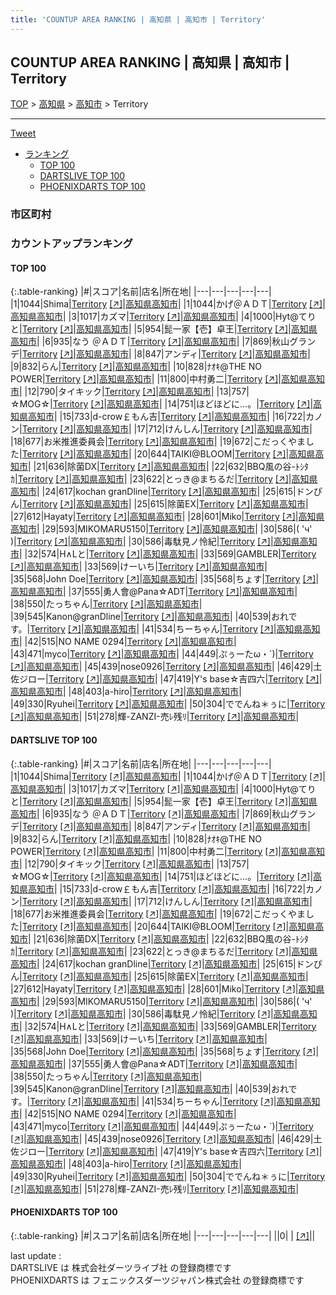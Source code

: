 ```yaml
---
title: 'COUNTUP AREA RANKING | 高知県 | 高知市 | Territory'
---
```

## COUNTUP AREA RANKING | 高知県 | 高知市 | Territory

[TOP](/darts/rank/) > [高知県](/darts/rank/高知県/) > [高知市](/darts/rank/高知県/高知市/) > Territory

___

<a href="https://twitter.com/share?ref_src=twsrc%5Etfw" data-text="COUNTUP AREA RANKING | 高知県高知市Territory" class="twitter-share-button" data-hashtags="DARTSLIVE,PHOENIXDARTS,darts,ダーツ" data-show-count="false">Tweet</a>

* [ランキング](#カウントアップランキング)
    * [TOP 100](#top-100)
    * [DARTSLIVE TOP 100](#dartslive-top-100)
    * [PHOENIXDARTS TOP 100](#phoenixdarts-top-100)

### 市区町村

<ul>

</ul>

### カウントアップランキング

#### TOP 100



{:.table-ranking}
|#|スコア|名前|店名|所在地|
|---|---|---|---|---|
|1|1044|<span class="rank-name-dl">Shima</span>|<a href="/darts/rank/shops/92402412c8bb59e125d56fb0e5c39bac.html">Territory</a> <a href="https://search.dartslive.com/jp/shop/92402412c8bb59e125d56fb0e5c39bac">[↗]</a>|<a href="/darts/rank/高知県/高知市">高知県高知市</a>|
|1|1044|<span class="rank-name-dl">かげ＠ＡＤＴ</span>|<a href="/darts/rank/shops/92402412c8bb59e125d56fb0e5c39bac.html">Territory</a> <a href="https://search.dartslive.com/jp/shop/92402412c8bb59e125d56fb0e5c39bac">[↗]</a>|<a href="/darts/rank/高知県/高知市">高知県高知市</a>|
|3|1017|<span class="rank-name-dl">カズマ</span>|<a href="/darts/rank/shops/92402412c8bb59e125d56fb0e5c39bac.html">Territory</a> <a href="https://search.dartslive.com/jp/shop/92402412c8bb59e125d56fb0e5c39bac">[↗]</a>|<a href="/darts/rank/高知県/高知市">高知県高知市</a>|
|4|1000|<span class="rank-name-dl">Hyt@てりと</span>|<a href="/darts/rank/shops/92402412c8bb59e125d56fb0e5c39bac.html">Territory</a> <a href="https://search.dartslive.com/jp/shop/92402412c8bb59e125d56fb0e5c39bac">[↗]</a>|<a href="/darts/rank/高知県/高知市">高知県高知市</a>|
|5|954|<span class="rank-name-dl">髭一家【壱】卓王</span>|<a href="/darts/rank/shops/92402412c8bb59e125d56fb0e5c39bac.html">Territory</a> <a href="https://search.dartslive.com/jp/shop/92402412c8bb59e125d56fb0e5c39bac">[↗]</a>|<a href="/darts/rank/高知県/高知市">高知県高知市</a>|
|6|935|<span class="rank-name-dl">なう ＠ＡＤＴ</span>|<a href="/darts/rank/shops/92402412c8bb59e125d56fb0e5c39bac.html">Territory</a> <a href="https://search.dartslive.com/jp/shop/92402412c8bb59e125d56fb0e5c39bac">[↗]</a>|<a href="/darts/rank/高知県/高知市">高知県高知市</a>|
|7|869|<span class="rank-name-dl">秋山グランデ</span>|<a href="/darts/rank/shops/92402412c8bb59e125d56fb0e5c39bac.html">Territory</a> <a href="https://search.dartslive.com/jp/shop/92402412c8bb59e125d56fb0e5c39bac">[↗]</a>|<a href="/darts/rank/高知県/高知市">高知県高知市</a>|
|8|847|<span class="rank-name-dl">アンディ</span>|<a href="/darts/rank/shops/92402412c8bb59e125d56fb0e5c39bac.html">Territory</a> <a href="https://search.dartslive.com/jp/shop/92402412c8bb59e125d56fb0e5c39bac">[↗]</a>|<a href="/darts/rank/高知県/高知市">高知県高知市</a>|
|9|832|<span class="rank-name-dl">らん</span>|<a href="/darts/rank/shops/92402412c8bb59e125d56fb0e5c39bac.html">Territory</a> <a href="https://search.dartslive.com/jp/shop/92402412c8bb59e125d56fb0e5c39bac">[↗]</a>|<a href="/darts/rank/高知県/高知市">高知県高知市</a>|
|10|828|<span class="rank-name-dl">ﾅｵｷ@THE NO POWER</span>|<a href="/darts/rank/shops/92402412c8bb59e125d56fb0e5c39bac.html">Territory</a> <a href="https://search.dartslive.com/jp/shop/92402412c8bb59e125d56fb0e5c39bac">[↗]</a>|<a href="/darts/rank/高知県/高知市">高知県高知市</a>|
|11|800|<span class="rank-name-dl">中村勇二</span>|<a href="/darts/rank/shops/92402412c8bb59e125d56fb0e5c39bac.html">Territory</a> <a href="https://search.dartslive.com/jp/shop/92402412c8bb59e125d56fb0e5c39bac">[↗]</a>|<a href="/darts/rank/高知県/高知市">高知県高知市</a>|
|12|790|<span class="rank-name-dl">タイキック</span>|<a href="/darts/rank/shops/92402412c8bb59e125d56fb0e5c39bac.html">Territory</a> <a href="https://search.dartslive.com/jp/shop/92402412c8bb59e125d56fb0e5c39bac">[↗]</a>|<a href="/darts/rank/高知県/高知市">高知県高知市</a>|
|13|757|<span class="rank-name-dl">☆MOG☆</span>|<a href="/darts/rank/shops/92402412c8bb59e125d56fb0e5c39bac.html">Territory</a> <a href="https://search.dartslive.com/jp/shop/92402412c8bb59e125d56fb0e5c39bac">[↗]</a>|<a href="/darts/rank/高知県/高知市">高知県高知市</a>|
|14|751|<span class="rank-name-dl">ほどほどに…。</span>|<a href="/darts/rank/shops/92402412c8bb59e125d56fb0e5c39bac.html">Territory</a> <a href="https://search.dartslive.com/jp/shop/92402412c8bb59e125d56fb0e5c39bac">[↗]</a>|<a href="/darts/rank/高知県/高知市">高知県高知市</a>|
|15|733|<span class="rank-name-dl">d-crow￡もん吉</span>|<a href="/darts/rank/shops/92402412c8bb59e125d56fb0e5c39bac.html">Territory</a> <a href="https://search.dartslive.com/jp/shop/92402412c8bb59e125d56fb0e5c39bac">[↗]</a>|<a href="/darts/rank/高知県/高知市">高知県高知市</a>|
|16|722|<span class="rank-name-dl">カノン</span>|<a href="/darts/rank/shops/92402412c8bb59e125d56fb0e5c39bac.html">Territory</a> <a href="https://search.dartslive.com/jp/shop/92402412c8bb59e125d56fb0e5c39bac">[↗]</a>|<a href="/darts/rank/高知県/高知市">高知県高知市</a>|
|17|712|<span class="rank-name-dl">けんしん</span>|<a href="/darts/rank/shops/92402412c8bb59e125d56fb0e5c39bac.html">Territory</a> <a href="https://search.dartslive.com/jp/shop/92402412c8bb59e125d56fb0e5c39bac">[↗]</a>|<a href="/darts/rank/高知県/高知市">高知県高知市</a>|
|18|677|<span class="rank-name-dl">お米推進委員会</span>|<a href="/darts/rank/shops/92402412c8bb59e125d56fb0e5c39bac.html">Territory</a> <a href="https://search.dartslive.com/jp/shop/92402412c8bb59e125d56fb0e5c39bac">[↗]</a>|<a href="/darts/rank/高知県/高知市">高知県高知市</a>|
|19|672|<span class="rank-name-dl">こだっくやました</span>|<a href="/darts/rank/shops/92402412c8bb59e125d56fb0e5c39bac.html">Territory</a> <a href="https://search.dartslive.com/jp/shop/92402412c8bb59e125d56fb0e5c39bac">[↗]</a>|<a href="/darts/rank/高知県/高知市">高知県高知市</a>|
|20|644|<span class="rank-name-dl">TAIKI@BLOOM</span>|<a href="/darts/rank/shops/92402412c8bb59e125d56fb0e5c39bac.html">Territory</a> <a href="https://search.dartslive.com/jp/shop/92402412c8bb59e125d56fb0e5c39bac">[↗]</a>|<a href="/darts/rank/高知県/高知市">高知県高知市</a>|
|21|636|<span class="rank-name-dl">除菌DX</span>|<a href="/darts/rank/shops/92402412c8bb59e125d56fb0e5c39bac.html">Territory</a> <a href="https://search.dartslive.com/jp/shop/92402412c8bb59e125d56fb0e5c39bac">[↗]</a>|<a href="/darts/rank/高知県/高知市">高知県高知市</a>|
|22|632|<span class="rank-name-dl">BBQ風の谷-ﾄｼﾀｶ</span>|<a href="/darts/rank/shops/92402412c8bb59e125d56fb0e5c39bac.html">Territory</a> <a href="https://search.dartslive.com/jp/shop/92402412c8bb59e125d56fb0e5c39bac">[↗]</a>|<a href="/darts/rank/高知県/高知市">高知県高知市</a>|
|23|622|<span class="rank-name-dl">とっき@まちるだ</span>|<a href="/darts/rank/shops/92402412c8bb59e125d56fb0e5c39bac.html">Territory</a> <a href="https://search.dartslive.com/jp/shop/92402412c8bb59e125d56fb0e5c39bac">[↗]</a>|<a href="/darts/rank/高知県/高知市">高知県高知市</a>|
|24|617|<span class="rank-name-dl">kochan granDline</span>|<a href="/darts/rank/shops/92402412c8bb59e125d56fb0e5c39bac.html">Territory</a> <a href="https://search.dartslive.com/jp/shop/92402412c8bb59e125d56fb0e5c39bac">[↗]</a>|<a href="/darts/rank/高知県/高知市">高知県高知市</a>|
|25|615|<span class="rank-name-dl">ドンぴん</span>|<a href="/darts/rank/shops/92402412c8bb59e125d56fb0e5c39bac.html">Territory</a> <a href="https://search.dartslive.com/jp/shop/92402412c8bb59e125d56fb0e5c39bac">[↗]</a>|<a href="/darts/rank/高知県/高知市">高知県高知市</a>|
|25|615|<span class="rank-name-dl">除菌EX</span>|<a href="/darts/rank/shops/92402412c8bb59e125d56fb0e5c39bac.html">Territory</a> <a href="https://search.dartslive.com/jp/shop/92402412c8bb59e125d56fb0e5c39bac">[↗]</a>|<a href="/darts/rank/高知県/高知市">高知県高知市</a>|
|27|612|<span class="rank-name-dl">Hayaty</span>|<a href="/darts/rank/shops/92402412c8bb59e125d56fb0e5c39bac.html">Territory</a> <a href="https://search.dartslive.com/jp/shop/92402412c8bb59e125d56fb0e5c39bac">[↗]</a>|<a href="/darts/rank/高知県/高知市">高知県高知市</a>|
|28|601|<span class="rank-name-dl">Miko</span>|<a href="/darts/rank/shops/92402412c8bb59e125d56fb0e5c39bac.html">Territory</a> <a href="https://search.dartslive.com/jp/shop/92402412c8bb59e125d56fb0e5c39bac">[↗]</a>|<a href="/darts/rank/高知県/高知市">高知県高知市</a>|
|29|593|<span class="rank-name-dl">MIKOMARU5150</span>|<a href="/darts/rank/shops/92402412c8bb59e125d56fb0e5c39bac.html">Territory</a> <a href="https://search.dartslive.com/jp/shop/92402412c8bb59e125d56fb0e5c39bac">[↗]</a>|<a href="/darts/rank/高知県/高知市">高知県高知市</a>|
|30|586|<span class="rank-name-dl">( &#x27;ч&#x27; )</span>|<a href="/darts/rank/shops/92402412c8bb59e125d56fb0e5c39bac.html">Territory</a> <a href="https://search.dartslive.com/jp/shop/92402412c8bb59e125d56fb0e5c39bac">[↗]</a>|<a href="/darts/rank/高知県/高知市">高知県高知市</a>|
|30|586|<span class="rank-name-dl">毒駄見ノ怜紀</span>|<a href="/darts/rank/shops/92402412c8bb59e125d56fb0e5c39bac.html">Territory</a> <a href="https://search.dartslive.com/jp/shop/92402412c8bb59e125d56fb0e5c39bac">[↗]</a>|<a href="/darts/rank/高知県/高知市">高知県高知市</a>|
|32|574|<span class="rank-name-dl">H∧Lと</span>|<a href="/darts/rank/shops/92402412c8bb59e125d56fb0e5c39bac.html">Territory</a> <a href="https://search.dartslive.com/jp/shop/92402412c8bb59e125d56fb0e5c39bac">[↗]</a>|<a href="/darts/rank/高知県/高知市">高知県高知市</a>|
|33|569|<span class="rank-name-dl">GAMBLER</span>|<a href="/darts/rank/shops/92402412c8bb59e125d56fb0e5c39bac.html">Territory</a> <a href="https://search.dartslive.com/jp/shop/92402412c8bb59e125d56fb0e5c39bac">[↗]</a>|<a href="/darts/rank/高知県/高知市">高知県高知市</a>|
|33|569|<span class="rank-name-dl">けーいち</span>|<a href="/darts/rank/shops/92402412c8bb59e125d56fb0e5c39bac.html">Territory</a> <a href="https://search.dartslive.com/jp/shop/92402412c8bb59e125d56fb0e5c39bac">[↗]</a>|<a href="/darts/rank/高知県/高知市">高知県高知市</a>|
|35|568|<span class="rank-name-dl">John Doe</span>|<a href="/darts/rank/shops/92402412c8bb59e125d56fb0e5c39bac.html">Territory</a> <a href="https://search.dartslive.com/jp/shop/92402412c8bb59e125d56fb0e5c39bac">[↗]</a>|<a href="/darts/rank/高知県/高知市">高知県高知市</a>|
|35|568|<span class="rank-name-dl">ちょす</span>|<a href="/darts/rank/shops/92402412c8bb59e125d56fb0e5c39bac.html">Territory</a> <a href="https://search.dartslive.com/jp/shop/92402412c8bb59e125d56fb0e5c39bac">[↗]</a>|<a href="/darts/rank/高知県/高知市">高知県高知市</a>|
|37|555|<span class="rank-name-dl">勇人會@Pana☆ADT</span>|<a href="/darts/rank/shops/92402412c8bb59e125d56fb0e5c39bac.html">Territory</a> <a href="https://search.dartslive.com/jp/shop/92402412c8bb59e125d56fb0e5c39bac">[↗]</a>|<a href="/darts/rank/高知県/高知市">高知県高知市</a>|
|38|550|<span class="rank-name-dl">たっちゃん</span>|<a href="/darts/rank/shops/92402412c8bb59e125d56fb0e5c39bac.html">Territory</a> <a href="https://search.dartslive.com/jp/shop/92402412c8bb59e125d56fb0e5c39bac">[↗]</a>|<a href="/darts/rank/高知県/高知市">高知県高知市</a>|
|39|545|<span class="rank-name-dl">Kanon@granDline</span>|<a href="/darts/rank/shops/92402412c8bb59e125d56fb0e5c39bac.html">Territory</a> <a href="https://search.dartslive.com/jp/shop/92402412c8bb59e125d56fb0e5c39bac">[↗]</a>|<a href="/darts/rank/高知県/高知市">高知県高知市</a>|
|40|539|<span class="rank-name-dl">おれです。</span>|<a href="/darts/rank/shops/92402412c8bb59e125d56fb0e5c39bac.html">Territory</a> <a href="https://search.dartslive.com/jp/shop/92402412c8bb59e125d56fb0e5c39bac">[↗]</a>|<a href="/darts/rank/高知県/高知市">高知県高知市</a>|
|41|534|<span class="rank-name-dl">ちーちゃん</span>|<a href="/darts/rank/shops/92402412c8bb59e125d56fb0e5c39bac.html">Territory</a> <a href="https://search.dartslive.com/jp/shop/92402412c8bb59e125d56fb0e5c39bac">[↗]</a>|<a href="/darts/rank/高知県/高知市">高知県高知市</a>|
|42|515|<span class="rank-name-dl">NO NAME 0294</span>|<a href="/darts/rank/shops/92402412c8bb59e125d56fb0e5c39bac.html">Territory</a> <a href="https://search.dartslive.com/jp/shop/92402412c8bb59e125d56fb0e5c39bac">[↗]</a>|<a href="/darts/rank/高知県/高知市">高知県高知市</a>|
|43|471|<span class="rank-name-dl">myco</span>|<a href="/darts/rank/shops/92402412c8bb59e125d56fb0e5c39bac.html">Territory</a> <a href="https://search.dartslive.com/jp/shop/92402412c8bb59e125d56fb0e5c39bac">[↗]</a>|<a href="/darts/rank/高知県/高知市">高知県高知市</a>|
|44|449|<span class="rank-name-dl">ぷぅーたω・`)</span>|<a href="/darts/rank/shops/92402412c8bb59e125d56fb0e5c39bac.html">Territory</a> <a href="https://search.dartslive.com/jp/shop/92402412c8bb59e125d56fb0e5c39bac">[↗]</a>|<a href="/darts/rank/高知県/高知市">高知県高知市</a>|
|45|439|<span class="rank-name-dl">nose0926</span>|<a href="/darts/rank/shops/92402412c8bb59e125d56fb0e5c39bac.html">Territory</a> <a href="https://search.dartslive.com/jp/shop/92402412c8bb59e125d56fb0e5c39bac">[↗]</a>|<a href="/darts/rank/高知県/高知市">高知県高知市</a>|
|46|429|<span class="rank-name-dl">土佐ジロー</span>|<a href="/darts/rank/shops/92402412c8bb59e125d56fb0e5c39bac.html">Territory</a> <a href="https://search.dartslive.com/jp/shop/92402412c8bb59e125d56fb0e5c39bac">[↗]</a>|<a href="/darts/rank/高知県/高知市">高知県高知市</a>|
|47|419|<span class="rank-name-dl">Y&#x27;s base☆吉四六</span>|<a href="/darts/rank/shops/92402412c8bb59e125d56fb0e5c39bac.html">Territory</a> <a href="https://search.dartslive.com/jp/shop/92402412c8bb59e125d56fb0e5c39bac">[↗]</a>|<a href="/darts/rank/高知県/高知市">高知県高知市</a>|
|48|403|<span class="rank-name-dl">a-hiro</span>|<a href="/darts/rank/shops/92402412c8bb59e125d56fb0e5c39bac.html">Territory</a> <a href="https://search.dartslive.com/jp/shop/92402412c8bb59e125d56fb0e5c39bac">[↗]</a>|<a href="/darts/rank/高知県/高知市">高知県高知市</a>|
|49|330|<span class="rank-name-dl">Ryuhei</span>|<a href="/darts/rank/shops/92402412c8bb59e125d56fb0e5c39bac.html">Territory</a> <a href="https://search.dartslive.com/jp/shop/92402412c8bb59e125d56fb0e5c39bac">[↗]</a>|<a href="/darts/rank/高知県/高知市">高知県高知市</a>|
|50|304|<span class="rank-name-dl">ででんね＊ぅに</span>|<a href="/darts/rank/shops/92402412c8bb59e125d56fb0e5c39bac.html">Territory</a> <a href="https://search.dartslive.com/jp/shop/92402412c8bb59e125d56fb0e5c39bac">[↗]</a>|<a href="/darts/rank/高知県/高知市">高知県高知市</a>|
|51|278|<span class="rank-name-dl">輝-ZANZI-売ﾚ残ﾘ</span>|<a href="/darts/rank/shops/92402412c8bb59e125d56fb0e5c39bac.html">Territory</a> <a href="https://search.dartslive.com/jp/shop/92402412c8bb59e125d56fb0e5c39bac">[↗]</a>|<a href="/darts/rank/高知県/高知市">高知県高知市</a>|


#### DARTSLIVE TOP 100



{:.table-ranking}
|#|スコア|名前|店名|所在地|
|---|---|---|---|---|
|1|1044|<span class="rank-name-dl">Shima</span>|<a href="/darts/rank/shops/92402412c8bb59e125d56fb0e5c39bac.html">Territory</a> <a href="https://search.dartslive.com/jp/shop/92402412c8bb59e125d56fb0e5c39bac">[↗]</a>|<a href="/darts/rank/高知県/高知市">高知県高知市</a>|
|1|1044|<span class="rank-name-dl">かげ＠ＡＤＴ</span>|<a href="/darts/rank/shops/92402412c8bb59e125d56fb0e5c39bac.html">Territory</a> <a href="https://search.dartslive.com/jp/shop/92402412c8bb59e125d56fb0e5c39bac">[↗]</a>|<a href="/darts/rank/高知県/高知市">高知県高知市</a>|
|3|1017|<span class="rank-name-dl">カズマ</span>|<a href="/darts/rank/shops/92402412c8bb59e125d56fb0e5c39bac.html">Territory</a> <a href="https://search.dartslive.com/jp/shop/92402412c8bb59e125d56fb0e5c39bac">[↗]</a>|<a href="/darts/rank/高知県/高知市">高知県高知市</a>|
|4|1000|<span class="rank-name-dl">Hyt@てりと</span>|<a href="/darts/rank/shops/92402412c8bb59e125d56fb0e5c39bac.html">Territory</a> <a href="https://search.dartslive.com/jp/shop/92402412c8bb59e125d56fb0e5c39bac">[↗]</a>|<a href="/darts/rank/高知県/高知市">高知県高知市</a>|
|5|954|<span class="rank-name-dl">髭一家【壱】卓王</span>|<a href="/darts/rank/shops/92402412c8bb59e125d56fb0e5c39bac.html">Territory</a> <a href="https://search.dartslive.com/jp/shop/92402412c8bb59e125d56fb0e5c39bac">[↗]</a>|<a href="/darts/rank/高知県/高知市">高知県高知市</a>|
|6|935|<span class="rank-name-dl">なう ＠ＡＤＴ</span>|<a href="/darts/rank/shops/92402412c8bb59e125d56fb0e5c39bac.html">Territory</a> <a href="https://search.dartslive.com/jp/shop/92402412c8bb59e125d56fb0e5c39bac">[↗]</a>|<a href="/darts/rank/高知県/高知市">高知県高知市</a>|
|7|869|<span class="rank-name-dl">秋山グランデ</span>|<a href="/darts/rank/shops/92402412c8bb59e125d56fb0e5c39bac.html">Territory</a> <a href="https://search.dartslive.com/jp/shop/92402412c8bb59e125d56fb0e5c39bac">[↗]</a>|<a href="/darts/rank/高知県/高知市">高知県高知市</a>|
|8|847|<span class="rank-name-dl">アンディ</span>|<a href="/darts/rank/shops/92402412c8bb59e125d56fb0e5c39bac.html">Territory</a> <a href="https://search.dartslive.com/jp/shop/92402412c8bb59e125d56fb0e5c39bac">[↗]</a>|<a href="/darts/rank/高知県/高知市">高知県高知市</a>|
|9|832|<span class="rank-name-dl">らん</span>|<a href="/darts/rank/shops/92402412c8bb59e125d56fb0e5c39bac.html">Territory</a> <a href="https://search.dartslive.com/jp/shop/92402412c8bb59e125d56fb0e5c39bac">[↗]</a>|<a href="/darts/rank/高知県/高知市">高知県高知市</a>|
|10|828|<span class="rank-name-dl">ﾅｵｷ@THE NO POWER</span>|<a href="/darts/rank/shops/92402412c8bb59e125d56fb0e5c39bac.html">Territory</a> <a href="https://search.dartslive.com/jp/shop/92402412c8bb59e125d56fb0e5c39bac">[↗]</a>|<a href="/darts/rank/高知県/高知市">高知県高知市</a>|
|11|800|<span class="rank-name-dl">中村勇二</span>|<a href="/darts/rank/shops/92402412c8bb59e125d56fb0e5c39bac.html">Territory</a> <a href="https://search.dartslive.com/jp/shop/92402412c8bb59e125d56fb0e5c39bac">[↗]</a>|<a href="/darts/rank/高知県/高知市">高知県高知市</a>|
|12|790|<span class="rank-name-dl">タイキック</span>|<a href="/darts/rank/shops/92402412c8bb59e125d56fb0e5c39bac.html">Territory</a> <a href="https://search.dartslive.com/jp/shop/92402412c8bb59e125d56fb0e5c39bac">[↗]</a>|<a href="/darts/rank/高知県/高知市">高知県高知市</a>|
|13|757|<span class="rank-name-dl">☆MOG☆</span>|<a href="/darts/rank/shops/92402412c8bb59e125d56fb0e5c39bac.html">Territory</a> <a href="https://search.dartslive.com/jp/shop/92402412c8bb59e125d56fb0e5c39bac">[↗]</a>|<a href="/darts/rank/高知県/高知市">高知県高知市</a>|
|14|751|<span class="rank-name-dl">ほどほどに…。</span>|<a href="/darts/rank/shops/92402412c8bb59e125d56fb0e5c39bac.html">Territory</a> <a href="https://search.dartslive.com/jp/shop/92402412c8bb59e125d56fb0e5c39bac">[↗]</a>|<a href="/darts/rank/高知県/高知市">高知県高知市</a>|
|15|733|<span class="rank-name-dl">d-crow￡もん吉</span>|<a href="/darts/rank/shops/92402412c8bb59e125d56fb0e5c39bac.html">Territory</a> <a href="https://search.dartslive.com/jp/shop/92402412c8bb59e125d56fb0e5c39bac">[↗]</a>|<a href="/darts/rank/高知県/高知市">高知県高知市</a>|
|16|722|<span class="rank-name-dl">カノン</span>|<a href="/darts/rank/shops/92402412c8bb59e125d56fb0e5c39bac.html">Territory</a> <a href="https://search.dartslive.com/jp/shop/92402412c8bb59e125d56fb0e5c39bac">[↗]</a>|<a href="/darts/rank/高知県/高知市">高知県高知市</a>|
|17|712|<span class="rank-name-dl">けんしん</span>|<a href="/darts/rank/shops/92402412c8bb59e125d56fb0e5c39bac.html">Territory</a> <a href="https://search.dartslive.com/jp/shop/92402412c8bb59e125d56fb0e5c39bac">[↗]</a>|<a href="/darts/rank/高知県/高知市">高知県高知市</a>|
|18|677|<span class="rank-name-dl">お米推進委員会</span>|<a href="/darts/rank/shops/92402412c8bb59e125d56fb0e5c39bac.html">Territory</a> <a href="https://search.dartslive.com/jp/shop/92402412c8bb59e125d56fb0e5c39bac">[↗]</a>|<a href="/darts/rank/高知県/高知市">高知県高知市</a>|
|19|672|<span class="rank-name-dl">こだっくやました</span>|<a href="/darts/rank/shops/92402412c8bb59e125d56fb0e5c39bac.html">Territory</a> <a href="https://search.dartslive.com/jp/shop/92402412c8bb59e125d56fb0e5c39bac">[↗]</a>|<a href="/darts/rank/高知県/高知市">高知県高知市</a>|
|20|644|<span class="rank-name-dl">TAIKI@BLOOM</span>|<a href="/darts/rank/shops/92402412c8bb59e125d56fb0e5c39bac.html">Territory</a> <a href="https://search.dartslive.com/jp/shop/92402412c8bb59e125d56fb0e5c39bac">[↗]</a>|<a href="/darts/rank/高知県/高知市">高知県高知市</a>|
|21|636|<span class="rank-name-dl">除菌DX</span>|<a href="/darts/rank/shops/92402412c8bb59e125d56fb0e5c39bac.html">Territory</a> <a href="https://search.dartslive.com/jp/shop/92402412c8bb59e125d56fb0e5c39bac">[↗]</a>|<a href="/darts/rank/高知県/高知市">高知県高知市</a>|
|22|632|<span class="rank-name-dl">BBQ風の谷-ﾄｼﾀｶ</span>|<a href="/darts/rank/shops/92402412c8bb59e125d56fb0e5c39bac.html">Territory</a> <a href="https://search.dartslive.com/jp/shop/92402412c8bb59e125d56fb0e5c39bac">[↗]</a>|<a href="/darts/rank/高知県/高知市">高知県高知市</a>|
|23|622|<span class="rank-name-dl">とっき@まちるだ</span>|<a href="/darts/rank/shops/92402412c8bb59e125d56fb0e5c39bac.html">Territory</a> <a href="https://search.dartslive.com/jp/shop/92402412c8bb59e125d56fb0e5c39bac">[↗]</a>|<a href="/darts/rank/高知県/高知市">高知県高知市</a>|
|24|617|<span class="rank-name-dl">kochan granDline</span>|<a href="/darts/rank/shops/92402412c8bb59e125d56fb0e5c39bac.html">Territory</a> <a href="https://search.dartslive.com/jp/shop/92402412c8bb59e125d56fb0e5c39bac">[↗]</a>|<a href="/darts/rank/高知県/高知市">高知県高知市</a>|
|25|615|<span class="rank-name-dl">ドンぴん</span>|<a href="/darts/rank/shops/92402412c8bb59e125d56fb0e5c39bac.html">Territory</a> <a href="https://search.dartslive.com/jp/shop/92402412c8bb59e125d56fb0e5c39bac">[↗]</a>|<a href="/darts/rank/高知県/高知市">高知県高知市</a>|
|25|615|<span class="rank-name-dl">除菌EX</span>|<a href="/darts/rank/shops/92402412c8bb59e125d56fb0e5c39bac.html">Territory</a> <a href="https://search.dartslive.com/jp/shop/92402412c8bb59e125d56fb0e5c39bac">[↗]</a>|<a href="/darts/rank/高知県/高知市">高知県高知市</a>|
|27|612|<span class="rank-name-dl">Hayaty</span>|<a href="/darts/rank/shops/92402412c8bb59e125d56fb0e5c39bac.html">Territory</a> <a href="https://search.dartslive.com/jp/shop/92402412c8bb59e125d56fb0e5c39bac">[↗]</a>|<a href="/darts/rank/高知県/高知市">高知県高知市</a>|
|28|601|<span class="rank-name-dl">Miko</span>|<a href="/darts/rank/shops/92402412c8bb59e125d56fb0e5c39bac.html">Territory</a> <a href="https://search.dartslive.com/jp/shop/92402412c8bb59e125d56fb0e5c39bac">[↗]</a>|<a href="/darts/rank/高知県/高知市">高知県高知市</a>|
|29|593|<span class="rank-name-dl">MIKOMARU5150</span>|<a href="/darts/rank/shops/92402412c8bb59e125d56fb0e5c39bac.html">Territory</a> <a href="https://search.dartslive.com/jp/shop/92402412c8bb59e125d56fb0e5c39bac">[↗]</a>|<a href="/darts/rank/高知県/高知市">高知県高知市</a>|
|30|586|<span class="rank-name-dl">( &#x27;ч&#x27; )</span>|<a href="/darts/rank/shops/92402412c8bb59e125d56fb0e5c39bac.html">Territory</a> <a href="https://search.dartslive.com/jp/shop/92402412c8bb59e125d56fb0e5c39bac">[↗]</a>|<a href="/darts/rank/高知県/高知市">高知県高知市</a>|
|30|586|<span class="rank-name-dl">毒駄見ノ怜紀</span>|<a href="/darts/rank/shops/92402412c8bb59e125d56fb0e5c39bac.html">Territory</a> <a href="https://search.dartslive.com/jp/shop/92402412c8bb59e125d56fb0e5c39bac">[↗]</a>|<a href="/darts/rank/高知県/高知市">高知県高知市</a>|
|32|574|<span class="rank-name-dl">H∧Lと</span>|<a href="/darts/rank/shops/92402412c8bb59e125d56fb0e5c39bac.html">Territory</a> <a href="https://search.dartslive.com/jp/shop/92402412c8bb59e125d56fb0e5c39bac">[↗]</a>|<a href="/darts/rank/高知県/高知市">高知県高知市</a>|
|33|569|<span class="rank-name-dl">GAMBLER</span>|<a href="/darts/rank/shops/92402412c8bb59e125d56fb0e5c39bac.html">Territory</a> <a href="https://search.dartslive.com/jp/shop/92402412c8bb59e125d56fb0e5c39bac">[↗]</a>|<a href="/darts/rank/高知県/高知市">高知県高知市</a>|
|33|569|<span class="rank-name-dl">けーいち</span>|<a href="/darts/rank/shops/92402412c8bb59e125d56fb0e5c39bac.html">Territory</a> <a href="https://search.dartslive.com/jp/shop/92402412c8bb59e125d56fb0e5c39bac">[↗]</a>|<a href="/darts/rank/高知県/高知市">高知県高知市</a>|
|35|568|<span class="rank-name-dl">John Doe</span>|<a href="/darts/rank/shops/92402412c8bb59e125d56fb0e5c39bac.html">Territory</a> <a href="https://search.dartslive.com/jp/shop/92402412c8bb59e125d56fb0e5c39bac">[↗]</a>|<a href="/darts/rank/高知県/高知市">高知県高知市</a>|
|35|568|<span class="rank-name-dl">ちょす</span>|<a href="/darts/rank/shops/92402412c8bb59e125d56fb0e5c39bac.html">Territory</a> <a href="https://search.dartslive.com/jp/shop/92402412c8bb59e125d56fb0e5c39bac">[↗]</a>|<a href="/darts/rank/高知県/高知市">高知県高知市</a>|
|37|555|<span class="rank-name-dl">勇人會@Pana☆ADT</span>|<a href="/darts/rank/shops/92402412c8bb59e125d56fb0e5c39bac.html">Territory</a> <a href="https://search.dartslive.com/jp/shop/92402412c8bb59e125d56fb0e5c39bac">[↗]</a>|<a href="/darts/rank/高知県/高知市">高知県高知市</a>|
|38|550|<span class="rank-name-dl">たっちゃん</span>|<a href="/darts/rank/shops/92402412c8bb59e125d56fb0e5c39bac.html">Territory</a> <a href="https://search.dartslive.com/jp/shop/92402412c8bb59e125d56fb0e5c39bac">[↗]</a>|<a href="/darts/rank/高知県/高知市">高知県高知市</a>|
|39|545|<span class="rank-name-dl">Kanon@granDline</span>|<a href="/darts/rank/shops/92402412c8bb59e125d56fb0e5c39bac.html">Territory</a> <a href="https://search.dartslive.com/jp/shop/92402412c8bb59e125d56fb0e5c39bac">[↗]</a>|<a href="/darts/rank/高知県/高知市">高知県高知市</a>|
|40|539|<span class="rank-name-dl">おれです。</span>|<a href="/darts/rank/shops/92402412c8bb59e125d56fb0e5c39bac.html">Territory</a> <a href="https://search.dartslive.com/jp/shop/92402412c8bb59e125d56fb0e5c39bac">[↗]</a>|<a href="/darts/rank/高知県/高知市">高知県高知市</a>|
|41|534|<span class="rank-name-dl">ちーちゃん</span>|<a href="/darts/rank/shops/92402412c8bb59e125d56fb0e5c39bac.html">Territory</a> <a href="https://search.dartslive.com/jp/shop/92402412c8bb59e125d56fb0e5c39bac">[↗]</a>|<a href="/darts/rank/高知県/高知市">高知県高知市</a>|
|42|515|<span class="rank-name-dl">NO NAME 0294</span>|<a href="/darts/rank/shops/92402412c8bb59e125d56fb0e5c39bac.html">Territory</a> <a href="https://search.dartslive.com/jp/shop/92402412c8bb59e125d56fb0e5c39bac">[↗]</a>|<a href="/darts/rank/高知県/高知市">高知県高知市</a>|
|43|471|<span class="rank-name-dl">myco</span>|<a href="/darts/rank/shops/92402412c8bb59e125d56fb0e5c39bac.html">Territory</a> <a href="https://search.dartslive.com/jp/shop/92402412c8bb59e125d56fb0e5c39bac">[↗]</a>|<a href="/darts/rank/高知県/高知市">高知県高知市</a>|
|44|449|<span class="rank-name-dl">ぷぅーたω・`)</span>|<a href="/darts/rank/shops/92402412c8bb59e125d56fb0e5c39bac.html">Territory</a> <a href="https://search.dartslive.com/jp/shop/92402412c8bb59e125d56fb0e5c39bac">[↗]</a>|<a href="/darts/rank/高知県/高知市">高知県高知市</a>|
|45|439|<span class="rank-name-dl">nose0926</span>|<a href="/darts/rank/shops/92402412c8bb59e125d56fb0e5c39bac.html">Territory</a> <a href="https://search.dartslive.com/jp/shop/92402412c8bb59e125d56fb0e5c39bac">[↗]</a>|<a href="/darts/rank/高知県/高知市">高知県高知市</a>|
|46|429|<span class="rank-name-dl">土佐ジロー</span>|<a href="/darts/rank/shops/92402412c8bb59e125d56fb0e5c39bac.html">Territory</a> <a href="https://search.dartslive.com/jp/shop/92402412c8bb59e125d56fb0e5c39bac">[↗]</a>|<a href="/darts/rank/高知県/高知市">高知県高知市</a>|
|47|419|<span class="rank-name-dl">Y&#x27;s base☆吉四六</span>|<a href="/darts/rank/shops/92402412c8bb59e125d56fb0e5c39bac.html">Territory</a> <a href="https://search.dartslive.com/jp/shop/92402412c8bb59e125d56fb0e5c39bac">[↗]</a>|<a href="/darts/rank/高知県/高知市">高知県高知市</a>|
|48|403|<span class="rank-name-dl">a-hiro</span>|<a href="/darts/rank/shops/92402412c8bb59e125d56fb0e5c39bac.html">Territory</a> <a href="https://search.dartslive.com/jp/shop/92402412c8bb59e125d56fb0e5c39bac">[↗]</a>|<a href="/darts/rank/高知県/高知市">高知県高知市</a>|
|49|330|<span class="rank-name-dl">Ryuhei</span>|<a href="/darts/rank/shops/92402412c8bb59e125d56fb0e5c39bac.html">Territory</a> <a href="https://search.dartslive.com/jp/shop/92402412c8bb59e125d56fb0e5c39bac">[↗]</a>|<a href="/darts/rank/高知県/高知市">高知県高知市</a>|
|50|304|<span class="rank-name-dl">ででんね＊ぅに</span>|<a href="/darts/rank/shops/92402412c8bb59e125d56fb0e5c39bac.html">Territory</a> <a href="https://search.dartslive.com/jp/shop/92402412c8bb59e125d56fb0e5c39bac">[↗]</a>|<a href="/darts/rank/高知県/高知市">高知県高知市</a>|
|51|278|<span class="rank-name-dl">輝-ZANZI-売ﾚ残ﾘ</span>|<a href="/darts/rank/shops/92402412c8bb59e125d56fb0e5c39bac.html">Territory</a> <a href="https://search.dartslive.com/jp/shop/92402412c8bb59e125d56fb0e5c39bac">[↗]</a>|<a href="/darts/rank/高知県/高知市">高知県高知市</a>|


#### PHOENIXDARTS TOP 100



{:.table-ranking}
|#|スコア|名前|店名|所在地|
|---|---|---|---|---|
||0|<span class="rank-name-dl"> </span>|<a href="/darts/rank/shops/.html"></a> <a href="">[↗]</a>|<a href="/darts/rank//"></a>|


<div class="footer border-top border-gray-light mt-5 pt-3 text-right text-gray">
    last update : <span style="font-weight: italic" id="foot_last_modified"></span><br />
    DARTSLIVE は 株式会社ダーツライブ社 の登録商標です<br />
    PHOENIXDARTS は フェニックスダーツジャパン株式会社 の登録商標です<br />
</div>

<script src="https://cdnjs.cloudflare.com/ajax/libs/jquery.tablesorter/2.31.3/js/jquery.tablesorter.min.js" integrity="sha512-qzgd5cYSZcosqpzpn7zF2ZId8f/8CHmFKZ8j7mU4OUXTNRd5g+ZHBPsgKEwoqxCtdQvExE5LprwwPAgoicguNg==" crossorigin="anonymous" referrerpolicy="no-referrer"></script>
<link rel="stylesheet" href="https://cdnjs.cloudflare.com/ajax/libs/jquery.tablesorter/2.31.3/css/theme.default.min.css" integrity="sha512-wghhOJkjQX0Lh3NSWvNKeZ0ZpNn+SPVXX1Qyc9OCaogADktxrBiBdKGDoqVUOyhStvMBmJQ8ZdMHiR3wuEq8+w==" crossorigin="anonymous" referrerpolicy="no-referrer" />
<script>
$(function() {
    $(".table-ranking").tablesorter({sortList:[[0, 0]]});
    $("#foot_last_modified").text(formatDate(new Date(document.lastModified), 'yyyy-MM-dd HH:mm:ss'));
});
</script>

<script async src="https://platform.twitter.com/widgets.js" charset="utf-8"></script>